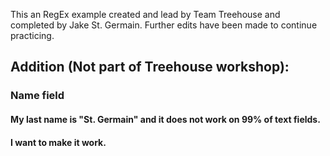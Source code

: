 This an RegEx example created and lead by Team Treehouse and completed by Jake St. Germain. Further edits have been made to continue practicing.

## Addition (Not part of Treehouse workshop):

### Name field
#### My last name is "St. Germain" and it does not work on 99% of text fields.
#### I want to make it work.
